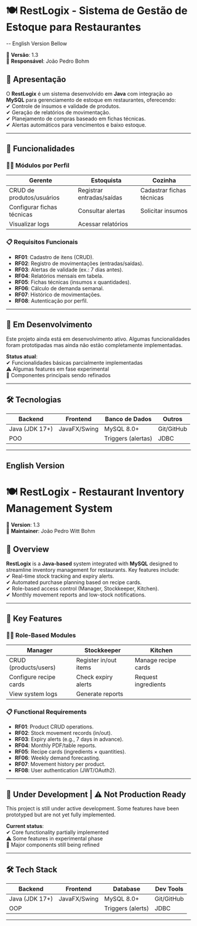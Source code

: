 # 🍽️ RestLogix - Sistema de Gestão de Estoque para Restaurantes  

-- English Version Bellow

🔹 **Versão**: 1.3  
🔹 **Responsável**: João Pedro Bohm  

## 📌 Apresentação  
O **RestLogix** é um sistema desenvolvido em **Java** com integração ao **MySQL** para gerenciamento de estoque em restaurantes, oferecendo:  
✔ Controle de insumos e validade de produtos.  
✔ Geração de relatórios de movimentação.  
✔ Planejamento de compras baseado em fichas técnicas.  
✔ Alertas automáticos para vencimentos e baixo estoque.  

---

## 🎯 Funcionalidades  

### **👨‍💼 Módulos por Perfil**  
| **Gerente**               | **Estoquista**            | **Cozinha**                |  
|---------------------------|---------------------------|----------------------------|  
| CRUD de produtos/usuários | Registrar entradas/saídas | Cadastrar fichas técnicas  |  
| Configurar fichas técnicas| Consultar alertas         | Solicitar insumos          |  
| Visualizar logs           | Acessar relatórios        |                            |  

### **📋 Requisitos Funcionais**  
- **RF01**: Cadastro de itens (CRUD).  
- **RF02**: Registro de movimentações (entradas/saídas).  
- **RF03**: Alertas de validade (ex.: 7 dias antes).  
- **RF04**: Relatórios mensais em tabela.  
- **RF05**: Fichas técnicas (insumos x quantidades).  
- **RF06**: Cálculo de demanda semanal.  
- **RF07**: Histórico de movimentações.  
- **RF08**: Autenticação por perfil.  

---

## 🚧 Em Desenvolvimento 

Este projeto ainda está em desenvolvimento ativo. Algumas funcionalidades foram prototipadas mas ainda não estão completamente implementadas.  

**Status atual**:  
✔ Funcionalidades básicas parcialmente implementadas  
⚠ Algumas features em fase experimental  
🚧 Componentes principais sendo refinados 

---


## 🛠️ Tecnologias  
| **Backend**       | **Frontend** | **Banco de Dados** | **Outros**       |  
|-------------------|-------------|--------------------|------------------|  
| Java (JDK 17+)    | JavaFX/Swing| MySQL 8.0+         | Git/GitHub       |  
| POO               |             | Triggers (alertas) | JDBC             |  




----------------------------------------------------------------------------------------------------------------------------------------------------------------------




## English Version

# 🍽️ RestLogix - Restaurant Inventory Management System  

🔹 **Version**: 1.3  
🔹 **Maintainer**: João Pedro Witt Bohm  

## 📌 Overview  
**RestLogix** is a **Java-based** system integrated with **MySQL** designed to streamline inventory management for restaurants. Key features include:  
✔ Real-time stock tracking and expiry alerts.  
✔ Automated purchase planning based on recipe cards.  
✔ Role-based access control (Manager, Stockkeeper, Kitchen).  
✔ Monthly movement reports and low-stock notifications.  

---

## 🎯 Key Features  

### **👨‍💼 Role-Based Modules**  
| **Manager**               | **Stockkeeper**         | **Kitchen**                |  
|---------------------------|-------------------------|----------------------------|  
| CRUD (products/users)     | Register in/out items   | Manage recipe cards        |  
| Configure recipe cards    | Check expiry alerts     | Request ingredients       |  
| View system logs          | Generate reports        |                            |  

### **📋 Functional Requirements**  
- **RF01**: Product CRUD operations.  
- **RF02**: Stock movement records (in/out).  
- **RF03**: Expiry alerts (e.g., 7 days in advance).  
- **RF04**: Monthly PDF/table reports.  
- **RF05**: Recipe cards (ingredients × quantities).  
- **RF06**: Weekly demand forecasting.  
- **RF07**: Movement history per product.  
- **RF08**: User authentication (JWT/OAuth2).  

---

## 🚧 Under Development | ⚠️ Not Production Ready

This project is still under active development. Some features have been prototyped but are not yet fully implemented.  

**Current status**:  
✔ Core functionality partially implemented  
⚠ Some features in experimental phase  
🚧 Major components still being refined  

---

## 🛠️ Tech Stack  
| **Backend**       | **Frontend** | **Database**       | **Dev Tools**     |  
|-------------------|-------------|--------------------|------------------|  
| Java (JDK 17+)    | JavaFX/Swing| MySQL 8.0+         | Git/GitHub       |  
| OOP               |             | Triggers (alerts)  | JDBC             |  

---

